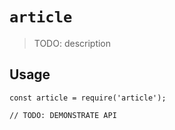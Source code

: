 # `article`

> TODO: description

## Usage

```
const article = require('article');

// TODO: DEMONSTRATE API
```
